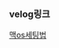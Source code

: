### velog링크

[맥os세팅법](https://velog.io/@alswnsgur119/%EB%A7%A5-os-%EC%84%B8%ED%8C%85-%EB%B0%A9%EB%B2%95)
